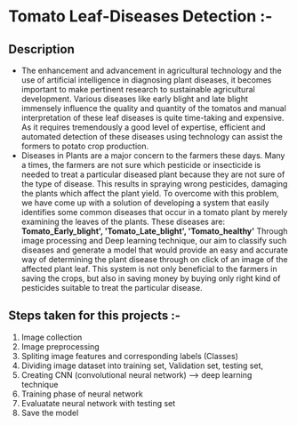# Tomato Leaf-Diseases Detection :-
## Description
* The  enhancement and advancement  in  agricultural technology  and  the  use  of  artificial  intelligence  in diagnosing  plant  diseases,  it  becomes  important  to  make pertinent  research  to  sustainable  agricultural development.  Various  diseases  like  early  blight  and  late blight immensely influence the quality and quantity of the tomatos and  manual  interpretation  of  these leaf diseases is  quite  time-taking  and  expensive.  As  it  requires tremendously  a  good  level  of  expertise,  efficient  and automated  detection  of  these  diseases  using technology can  assist the formers to  potato  crop production.  
* Diseases in Plants are  a  major concern to  the  farmers these days.  Many  a  times, the  farmers  are  not sure which pesticide or insecticide is needed to  treat a  particular  diseased  plant  because they are not sure of the type of disease. This results in spraying wrong pesticides, damaging the plants which affect the plant yield. To  overcome  with  this  problem,  we  have  come  up  with  a  solution  of  developing  a  system  that easily identifies some common diseases that occur in a tomato plant by merely examining the leaves of the plants. These diseases are: **Tomato_Early_blight', 'Tomato_Late_blight', 'Tomato_healthy'** Through image processing and Deep learning technique, our aim to classify such diseases and generate  a  model  that  would  provide  an  easy  and  accurate  way  of  determining  the  plant  disease through on click of an image of the affected plant leaf. This system is not only beneficial to the farmers in saving the crops, but also in  saving money by buying only right kind of pesticides suitable to treat the particular disease.  

## Steps taken for this projects :-
1. Image collection
2. Image preprocessing
3. Spliting image features and corresponding labels (Classes)
4. Dividing image dataset into training set, Validation set, testing set,
5. Creating CNN (convolutional neural network) --> deep learning technique
6. Training phase of neural network
7. Evaluatate neural network with testing set
8. Save the model
